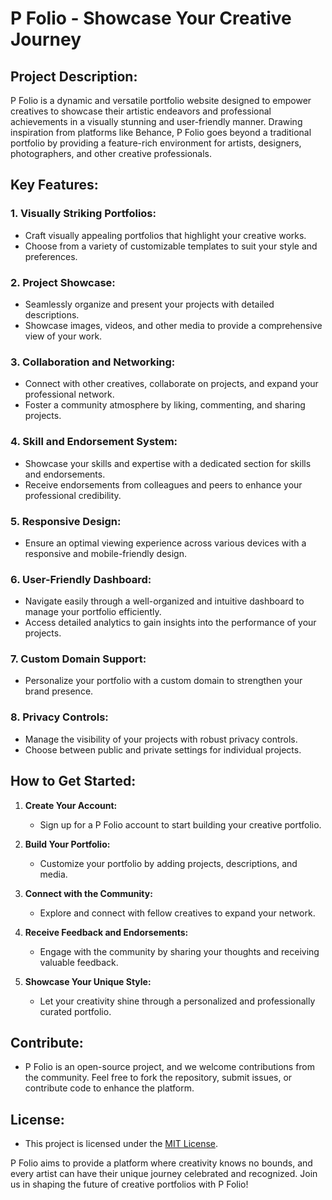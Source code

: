 # P Folio - Showcase Your Creative Journey

## Project Description:

P Folio is a dynamic and versatile portfolio website designed to empower creatives to showcase their artistic endeavors and professional achievements in a visually stunning and user-friendly manner. Drawing inspiration from platforms like Behance, P Folio goes beyond a traditional portfolio by providing a feature-rich environment for artists, designers, photographers, and other creative professionals.

## Key Features:

### 1. **Visually Striking Portfolios:**
   * Craft visually appealing portfolios that highlight your creative works.
   * Choose from a variety of customizable templates to suit your style and preferences.

### 2. **Project Showcase:**
   * Seamlessly organize and present your projects with detailed descriptions.
   * Showcase images, videos, and other media to provide a comprehensive view of your work.

### 3. **Collaboration and Networking:**
   * Connect with other creatives, collaborate on projects, and expand your professional network.
   * Foster a community atmosphere by liking, commenting, and sharing projects.

### 4. **Skill and Endorsement System:**
   * Showcase your skills and expertise with a dedicated section for skills and endorsements.
   * Receive endorsements from colleagues and peers to enhance your professional credibility.

### 5. **Responsive Design:**
   * Ensure an optimal viewing experience across various devices with a responsive and mobile-friendly design.

### 6. **User-Friendly Dashboard:**
   * Navigate easily through a well-organized and intuitive dashboard to manage your portfolio efficiently.
   * Access detailed analytics to gain insights into the performance of your projects.

### 7. **Custom Domain Support:**
   * Personalize your portfolio with a custom domain to strengthen your brand presence.

### 8. **Privacy Controls:**
   * Manage the visibility of your projects with robust privacy controls.
   * Choose between public and private settings for individual projects.

## How to Get Started:

1. **Create Your Account:**
   * Sign up for a P Folio account to start building your creative portfolio.

2. **Build Your Portfolio:**
   * Customize your portfolio by adding projects, descriptions, and media.

3. **Connect with the Community:**
   * Explore and connect with fellow creatives to expand your network.

4. **Receive Feedback and Endorsements:**
   * Engage with the community by sharing your thoughts and receiving valuable feedback.

5. **Showcase Your Unique Style:**
   * Let your creativity shine through a personalized and professionally curated portfolio.

## Contribute:
   - P Folio is an open-source project, and we welcome contributions from the community. Feel free to fork the repository, submit issues, or contribute code to enhance the platform.

## License:
   - This project is licensed under the [MIT License](LICENSE).

P Folio aims to provide a platform where creativity knows no bounds, and every artist can have their unique journey celebrated and recognized. Join us in shaping the future of creative portfolios with P Folio!
